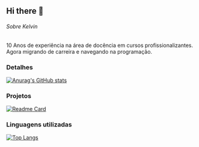 ## Hi there 👋

###### Sobre Kelvin

10 Anos de experiência na área de docência em cursos profissionalizantes. Agora migrando de carreira e navegando na programação. 

### Detalhes

[![Anurag's GitHub stats](https://github-readme-stats.vercel.app/api?username=kelvindutra3012&show_icons=true&theme=dark)](https://github.com/anuraghazra/github-readme-stats)

### Projetos

[![Readme Card](https://github-readme-stats.vercel.app/api/pin/?username=kelvindutra3012&repo=projetopet&theme=dark)](https://github.com/anuraghazra/github-readme-stats)

### Linguagens utilizadas

[![Top Langs](https://github-readme-stats.vercel.app/api/top-langs/?username=pedrogithub1406&layout=compact)](https://github.com/anuraghazra/github-readme-stats)
